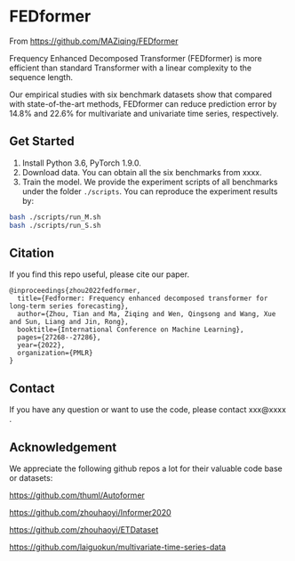 # FEDformer
From https://github.com/MAZiqing/FEDformer


Frequency Enhanced Decomposed
Transformer (FEDformer) is more efficient than
standard Transformer with a linear complexity
to the sequence length. 

Our empirical studies
with six benchmark datasets show that compared
with state-of-the-art methods, FEDformer can
reduce prediction error by 14.8% and 22.6%
for multivariate and univariate time series,
respectively.


## Get Started

1. Install Python 3.6, PyTorch 1.9.0.
2. Download data. You can obtain all the six benchmarks from xxxx.
3. Train the model. We provide the experiment scripts of all benchmarks under the folder `./scripts`. You can reproduce the experiment results by:

```bash
bash ./scripts/run_M.sh
bash ./scripts/run_S.sh
```


## Citation

If you find this repo useful, please cite our paper. 

```
@inproceedings{zhou2022fedformer,
  title={Fedformer: Frequency enhanced decomposed transformer for long-term series forecasting},
  author={Zhou, Tian and Ma, Ziqing and Wen, Qingsong and Wang, Xue and Sun, Liang and Jin, Rong},
  booktitle={International Conference on Machine Learning},
  pages={27268--27286},
  year={2022},
  organization={PMLR}
}
```

## Contact

If you have any question or want to use the code, please contact xxx@xxxx .

## Acknowledgement

We appreciate the following github repos a lot for their valuable code base or datasets:

https://github.com/thuml/Autoformer

https://github.com/zhouhaoyi/Informer2020

https://github.com/zhouhaoyi/ETDataset

https://github.com/laiguokun/multivariate-time-series-data

